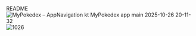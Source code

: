 README
![MyPokedex – AppNavigation kt  MyPokedex app main  2025-10-26 20-11-32](https://github.com/user-attachments/assets/26cbe221-0339-4a96-8555-9a057f73f166)
![1026](https://github.com/user-attachments/assets/67a66cd1-0353-4262-8445-90a173fc380b)
